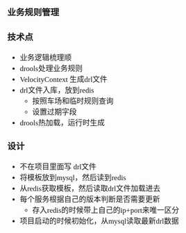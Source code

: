 <span  style="font-family: Simsun,serif; font-size: 17px; ">

### 业务规则管理

### 技术点

- 业务逻辑梳理顺
- drools处理业务规则
- VelocityContext 生成drl文件
- drl文件入库，放到redis
    - 按照车场和临时规则查询
    - 设置过期字段
- drools热加载，运行时生成

### 设计

- 不在项目里面写 drl文件
- 将模板放到mysql，然后读到redis
- 从redis获取模板，然后读取drl文件加载进去
- 每个服务根据自己的版本判断是否需要更新
    - 存入redis的时候带上自己的ip+port来唯一区分
- 项目启动的时候初始化，从mysql读取最新drl数据

</span>